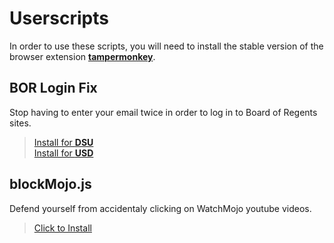 # Userscripts 
In order to use these scripts, you will need to install the stable version of the browser extension **[tampermonkey](https://www.tampermonkey.net/)**. 
## BOR Login Fix 
Stop having to enter your email twice in order to log in to Board of Regents sites. 
> [Install for **DSU**](https://raw.githubusercontent.com/d4rkr41n/userscripts/master/BOR-login/borlogin-dsu.user.js)  
> [Install for **USD**](https://raw.githubusercontent.com/d4rkr41n/userscripts/master/BOR-login/borlogin-usd.user.js)  
## blockMojo.js 
Defend yourself from accidentaly clicking on WatchMojo youtube videos. 
> [Click to Install](https://raw.githubusercontent.com/d4rkr41n/userscripts/master/blockMojo.user.js)  